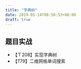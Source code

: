 ```yaml
---
title: "字典树"
date: 2019-05-14T08:50:53+08:00
draft: true
---
```

## 题目实战
- 【Ｔ208】实现字典树
- 【T79】二维网格单词搜索

